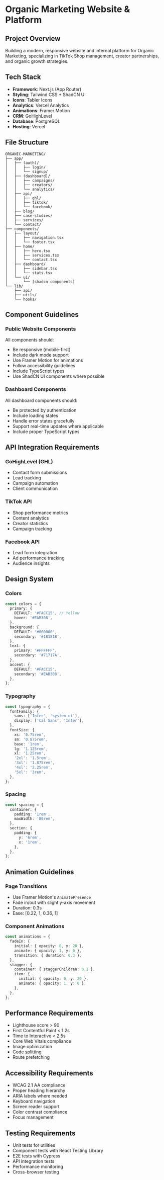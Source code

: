 # Organic Marketing Website & Platform

## Project Overview
Building a modern, responsive website and internal platform for Organic Marketing, specializing in TikTok Shop management, creator partnerships, and organic growth strategies.

## Tech Stack
- **Framework**: Next.js (App Router)
- **Styling**: Tailwind CSS + ShadCN UI
- **Icons**: Tabler Icons
- **Analytics**: Vercel Analytics
- **Animations**: Framer Motion
- **CRM**: GoHighLevel
- **Database**: PostgreSQL
- **Hosting**: Vercel

## File Structure
```
ORGANIC-MARKETING/
├── app/
│   ├── (auth)/
│   │   ├── login/
│   │   └── signup/
│   ├── (dashboard)/
│   │   ├── campaigns/
│   │   ├── creators/
│   │   └── analytics/
│   ├── api/
│   │   ├── ghl/
│   │   ├── tiktok/
│   │   └── facebook/
│   ├── blog/
│   ├── case-studies/
│   ├── services/
│   └── contact/
├── components/
│   ├── layout/
│   │   ├── navigation.tsx
│   │   └── footer.tsx
│   ├── home/
│   │   ├── hero.tsx
│   │   ├── services.tsx
│   │   └── contact.tsx
│   ├── dashboard/
│   │   ├── sidebar.tsx
│   │   └── stats.tsx
│   └── ui/
│       └── [shadcn components]
└── lib/
    ├── api/
    ├── utils/
    └── hooks/
```

## Component Guidelines

### Public Website Components
All components should:
- Be responsive (mobile-first)
- Include dark mode support
- Use Framer Motion for animations
- Follow accessibility guidelines
- Include TypeScript types
- Use ShadCN UI components where possible

### Dashboard Components
All dashboard components should:
- Be protected by authentication
- Include loading states
- Handle error states gracefully
- Support real-time updates where applicable
- Include proper TypeScript types

## API Integration Requirements

### GoHighLevel (GHL)
- Contact form submissions
- Lead tracking
- Campaign automation
- Client communication

### TikTok API
- Shop performance metrics
- Content analytics
- Creator statistics
- Campaign tracking

### Facebook API
- Lead form integration
- Ad performance tracking
- Audience insights

## Design System

### Colors
```typescript
const colors = {
  primary: {
    DEFAULT: '#FACC15', // Yellow
    hover: '#EAB308',
  },
  background: {
    DEFAULT: '#000000',
    secondary: '#18181B',
  },
  text: {
    primary: '#FFFFFF',
    secondary: '#71717A',
  },
  accent: {
    DEFAULT: '#FACC15',
    secondary: '#EAB308',
  },
};
```

### Typography
```typescript
const typography = {
  fontFamily: {
    sans: ['Inter', 'system-ui'],
    display: ['Cal Sans', 'Inter'],
  },
  fontSize: {
    xs: '0.75rem',
    sm: '0.875rem',
    base: '1rem',
    lg: '1.125rem',
    xl: '1.25rem',
    '2xl': '1.5rem',
    '3xl': '1.875rem',
    '4xl': '2.25rem',
    '5xl': '3rem',
  },
};
```

### Spacing
```typescript
const spacing = {
  container: {
    padding: '1rem',
    maxWidth: '80rem',
  },
  section: {
    padding: {
      y: '6rem',
      x: '1rem',
    },
  },
};
```

## Animation Guidelines

### Page Transitions
- Use Framer Motion's `AnimatePresence`
- Fade in/out with slight y-axis movement
- Duration: 0.3s
- Ease: [0.22, 1, 0.36, 1]

### Component Animations
```typescript
const animations = {
  fadeIn: {
    initial: { opacity: 0, y: 20 },
    animate: { opacity: 1, y: 0 },
    transition: { duration: 0.3 },
  },
  stagger: {
    container: { staggerChildren: 0.1 },
    item: {
      initial: { opacity: 0, y: 20 },
      animate: { opacity: 1, y: 0 },
    },
  },
};
```

## Performance Requirements
- Lighthouse score > 90
- First Contentful Paint < 1.2s
- Time to Interactive < 2.5s
- Core Web Vitals compliance
- Image optimization
- Code splitting
- Route prefetching

## Accessibility Requirements
- WCAG 2.1 AA compliance
- Proper heading hierarchy
- ARIA labels where needed
- Keyboard navigation
- Screen reader support
- Color contrast compliance
- Focus management

## Testing Requirements
- Unit tests for utilities
- Component tests with React Testing Library
- E2E tests with Cypress
- API integration tests
- Performance monitoring
- Cross-browser testing 